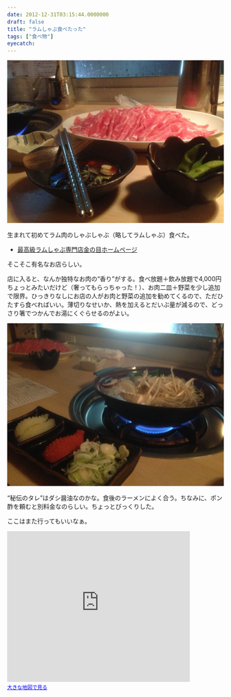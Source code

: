 ```yaml
---
date: 2012-12-31T03:15:44.0000000
draft: false
title: "ラムしゃぶ食べたった"
tags: ["食べ物"]
eyecatch: 
---
```

<p><span itemscope itemtype="http://schema.org/Photograph"><img src="20121230172402.jpg" alt="f:id:daruyanagi:20121230172402j:plain" title="f:id:daruyanagi:20121230172402j:plain" class="hatena-fotolife" itemprop="image"></span></p><p>生まれて初めてラム肉のしゃぶしゃぶ（略してラムしゃぶ）食べた。</p>

<ul>
<li><a href="http://www.kinnome.jp/">&#x6700;&#x9AD8;&#x7D1A;&#x30E9;&#x30E0;&#x3057;&#x3083;&#x3076;&#x5C02;&#x9580;&#x5E97;&#x91D1;&#x306E;&#x76EE;&#x30DB;&#x30FC;&#x30E0;&#x30DA;&#x30FC;&#x30B8;</a></li>
</ul><p>そこそこ有名なお店らしい。</p><p>店に入ると、なんか独特なお肉の“香り”がする。食べ放題＋飲み放題で4,000円ちょっとみたいだけど（奢ってもらっちゃった！）、お肉二皿＋野菜を少し追加で限界。ひっきりなしにお店の人がお肉と野菜の追加を勧めてくるので、ただひたすら食べればいい。薄切りなせいか、熱を加えるとだいぶ量が減るので、どっさり箸でつかんでお湯にくぐらせるのがよい。</p><p><span itemscope itemtype="http://schema.org/Photograph"><img src="20121230172036.jpg" alt="f:id:daruyanagi:20121230172036j:plain" title="f:id:daruyanagi:20121230172036j:plain" class="hatena-fotolife" itemprop="image"></span></p><p>“秘伝のタレ”はダシ醤油なのかな。食後のラーメンによく合う。ちなみに、ポン酢を頼むと別料金なのらしい。ちょっとびっくりした。</p><p>ここはまた行ってもいいなぁ。</p><p><iframe width="425" height="350" frameborder="0" scrolling="no" marginheight="0" marginwidth="0" src="https://maps.google.co.jp/maps?f=q&amp;source=s_q&amp;hl=ja&amp;geocode=&amp;q=%E9%87%91%E3%81%AE%E7%9B%AE+%E6%9C%AC%E5%BA%97&amp;aq=&amp;sll=34.728949,138.455511&amp;sspn=57.759114,81.386719&amp;brcurrent=3,0x605d1b87f02e57e7:0x2e01618b22571b89,0&amp;ie=UTF8&amp;hq=%E9%87%91%E3%81%AE%E7%9B%AE+%E6%9C%AC%E5%BA%97&amp;hnear=&amp;t=m&amp;cid=9099687512014795388&amp;ll=35.7192,139.769783&amp;spn=0.097559,0.145912&amp;z=12&amp;iwloc=A&amp;output=embed"></iframe><br /><small><a href="https://maps.google.co.jp/maps?f=q&amp;source=embed&amp;hl=ja&amp;geocode=&amp;q=%E9%87%91%E3%81%AE%E7%9B%AE+%E6%9C%AC%E5%BA%97&amp;aq=&amp;sll=34.728949,138.455511&amp;sspn=57.759114,81.386719&amp;brcurrent=3,0x605d1b87f02e57e7:0x2e01618b22571b89,0&amp;ie=UTF8&amp;hq=%E9%87%91%E3%81%AE%E7%9B%AE+%E6%9C%AC%E5%BA%97&amp;hnear=&amp;t=m&amp;cid=9099687512014795388&amp;ll=35.7192,139.769783&amp;spn=0.097559,0.145912&amp;z=12&amp;iwloc=A" style="color:#0000FF;text-align:left">大きな地図で見る</a></small></p>
